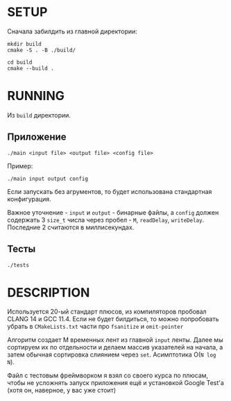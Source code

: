 # SETUP

Сначала забилдить из главной директории:

```shell
mkdir build
cmake -S . -B ./build/

cd build
cmake --build .
```

# RUNNING

Из `build` директории.

## Приложение

```shell
./main <input file> <output file> <config file>
```

Пример: 
```shell
./main input output config
```

Если запускать без агрументов, то будет использована стандартная конфигурация. 

Важное уточнение - `input` и `output` - бинарные файлы, а `config` должен содержать 3 `size_t` числа через пробел - `M`, `readDelay`, `writeDelay`. Последние 2 считаются в миллисекундах.

## Тесты

```shell
./tests
```

# DESCRIPTION

Используется 20-ый стандарт плюсов, из компиляторов пробовал CLANG 14 и GCC 11.4. Если не будет билдиться, то можно попробовать убрать в `CMakeLists.txt` части про `fsanitize` и `omit-pointer`

Алгоритм создает M временных лент из главной `input` ленты. Далее мы сортируем их по отдельности и делаем массив указателей на начала, а затем обычная сортировка слиянием через `set`. Асимптотика O(`N log N`).

Файл с тестовым фреймворком я взял со своего курса по плюсам, чтобы не усложнять запуск приложения ещё и установкой Google Test'a (хотя он, наверное, у вас уже стоит)


